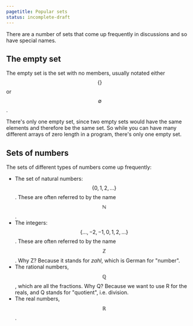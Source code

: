 ```yaml
---
pagetitle: Popular sets
status: incomplete-draft
---
```

There are a number of sets that come up frequently in discussions and so have special names.

## The empty set
The empty set is the set with no members, usually notated either $$\{ \}$$ or $$\emptyset$$.  

There's only one empty set, since two empty sets would have the same elements and therefore be the same set.  So while you can have many different arrays of zero length in a program, there's only one empty set.

## Sets of numbers

The sets of different types of numbers come up frequently:

* The set of natural numbers: $$\{ 0, 1, 2, ... \}$$.  These are often referred to by the name $$\mathbb N$$.
* The integers: $$\{ ..., -2, -1, 0, 1, 2, ... \}$$.  These are often referred to by the name $$\mathbb Z$$.  Why Z?  Because it stands for *zahl*, which is German for "number".
* The rational numbers, $$\mathbb Q$$, which are all the fractions.  Why Q?  Because we want to use R for the reals, and Q stands for "quotient", i.e. division.
* The real numbers, $$\mathbb R$$.